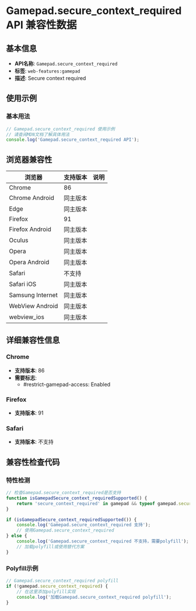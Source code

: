 # Gamepad.secure_context_required API 兼容性数据

## 基本信息

- **API名称**: `Gamepad.secure_context_required`
- **标签**: `web-features:gamepad`
- **描述**: Secure context required

## 使用示例

### 基本用法

```javascript
// Gamepad.secure_context_required 使用示例
// 请查阅MDN文档了解具体用法
console.log('Gamepad.secure_context_required API');
```

## 浏览器兼容性

| 浏览器 | 支持版本 | 说明 |
|--------|----------|------|
| Chrome | 86 |  |
| Chrome Android | 同主版本 |  |
| Edge | 同主版本 |  |
| Firefox | 91 |  |
| Firefox Android | 同主版本 |  |
| Oculus | 同主版本 |  |
| Opera | 同主版本 |  |
| Opera Android | 同主版本 |  |
| Safari | 不支持 |  |
| Safari iOS | 同主版本 |  |
| Samsung Internet | 同主版本 |  |
| WebView Android | 同主版本 |  |
| webview_ios | 同主版本 |  |

## 详细兼容性信息

### Chrome

- **支持版本**: 86
- **需要标志**: 
  - #restrict-gamepad-access: Enabled

### Firefox

- **支持版本**: 91

### Safari

- **支持版本**: 不支持

## 兼容性检查代码

### 特性检测

```javascript
// 检查Gamepad.secure_context_required是否支持
function isGamepadSecure_context_requiredSupported() {
    return 'secure_context_required' in gamepad && typeof gamepad.secure_context_required === 'function';
}

if (isGamepadSecure_context_requiredSupported()) {
    console.log('Gamepad.secure_context_required 支持');
    // 使用Gamepad.secure_context_required
} else {
    console.log('Gamepad.secure_context_required 不支持，需要polyfill');
    // 加载polyfill或使用替代方案
}
```

### Polyfill示例

```javascript
// Gamepad.secure_context_required polyfill
if (!gamepad.secure_context_required) {
    // 在这里添加polyfill实现
    console.log('加载Gamepad.secure_context_required polyfill');
}
```

